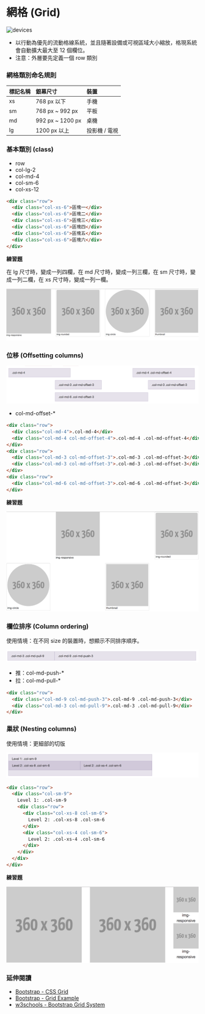 # 網格 (Grid)

![devices](http://getbootstrap.com/assets/img/devices.png)

* 以行動為優先的流動格線系統，並且隨著設備或可視區域大小縮放，格現系統會自動擴大最大至 12 個欄位。
* 注意：外層要先定義一個 row 類別

<!--
* 為什麼我們需要網格？
  * 1000 / 4 = ?
  * 1024 / 4 = ?
  * 1980 / 12 = ?
* 我們天生就不擅長於精確的計算，但我們擅長比較。
-->

### 網格類別命名規則

| 標記名稱        | 銀幕尺寸           | 裝置  |
| :------------- | :--------------- | :---- |
| xs             | 768 px 以下       | 手機  |
| sm             | 768 px ~ 992 px  | 平板  |
| md             | 992 px ~ 1200 px | 桌機  |
| lg             | 1200 px 以上      | 投影機 / 電視 |

### 基本類別 (class)

* row
* col-lg-2
* col-md-4
* col-sm-6
* col-xs-12

```html
<div class="row">
  <div class="col-xs-6">區塊一</div>
  <div class="col-xs-6">區塊二</div>
  <div class="col-xs-6">區塊三</div>
  <div class="col-xs-6">區塊四</div>
  <div class="col-xs-6">區塊五</div>
  <div class="col-xs-6">區塊六</div>
</div>
```

**練習題**

在 lg 尺寸時，變成一列四欄，在 md 尺寸時，變成一列三欄，在 sm 尺寸時，變成一列二欄，在 xs 尺寸時，變成一列一欄。

![](assets/image.png)

### 位移 (Offsetting columns)

![bootstrap offsetting columns](./assets/offsetting-columns.png)

* col-md-offset-*

```html
<div class="row">
  <div class="col-md-4">.col-md-4</div>
  <div class="col-md-4 col-md-offset-4">.col-md-4 .col-md-offset-4</div>
</div>
<div class="row">
  <div class="col-md-3 col-md-offset-3">.col-md-3 .col-md-offset-3</div>
  <div class="col-md-3 col-md-offset-3">.col-md-3 .col-md-offset-3</div>
</div>
<div class="row">
  <div class="col-md-6 col-md-offset-3">.col-md-6 .col-md-offset-3</div>
</div>
```

**練習題**

![](assets/offset.png)

### 欄位排序 (Column ordering)

使用情境：在不同 size 的裝置時，想顯示不同排序順序。

![bootstrap column ordering](./assets/column-ordering.png)

* 推：col-md-push-*
* 拉：col-md-pull-*

```html
<div class="row">
  <div class="col-md-9 col-md-push-3">.col-md-9 .col-md-push-3</div>
  <div class="col-md-3 col-md-pull-9">.col-md-3 .col-md-pull-9</div>
</div>
```

### 巢狀 (Nesting columns)

使用情境：更細部的切版

![](assets/nesting-columns.png)

```html
<div class="row">
  <div class="col-sm-9">
    Level 1: .col-sm-9
    <div class="row">
      <div class="col-xs-8 col-sm-6">
        Level 2: .col-xs-8 .col-sm-6
      </div>
      <div class="col-xs-4 col-sm-6">
        Level 2: .col-xs-4 .col-sm-6
      </div>
    </div>
  </div>
</div>
```

**練習題**

![](assets/nesting.png)

### 延伸閱讀

* [Bootstrap - CSS Grid](http://getbootstrap.com/css/#grid)
* [Bootstrap - Grid Example](http://getbootstrap.com/examples/grid/)
* [w3schools - Bootstrap Grid System](http://www.w3schools.com/bootstrap/bootstrap_grid_system.asp)

